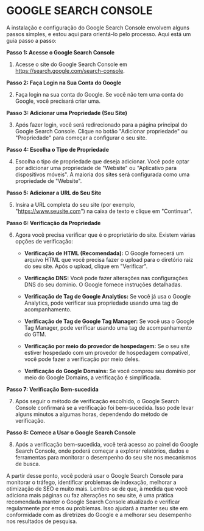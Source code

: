 # GOOGLE SEARCH CONSOLE
A instalação e configuração do Google Search Console envolvem alguns passos simples, e estou aqui para orientá-lo pelo processo. Aqui está um guia passo a passo:

**Passo 1: Acesse o Google Search Console**

1. Acesse o site do Google Search Console em https://search.google.com/search-console.

**Passo 2: Faça Login na Sua Conta do Google**

2. Faça login na sua conta do Google. Se você não tem uma conta do Google, você precisará criar uma.

**Passo 3: Adicionar uma Propriedade (Seu Site)**

3. Após fazer login, você será redirecionado para a página principal do Google Search Console. Clique no botão "Adicionar propriedade" ou "Propriedade" para começar a configurar o seu site.

**Passo 4: Escolha o Tipo de Propriedade**

4. Escolha o tipo de propriedade que deseja adicionar. Você pode optar por adicionar uma propriedade de "Website" ou "Aplicativo para dispositivos móveis". A maioria dos sites será configurada como uma propriedade de "Website".

**Passo 5: Adicionar a URL do Seu Site**

5. Insira a URL completa do seu site (por exemplo, "https://www.seusite.com") na caixa de texto e clique em "Continuar".

**Passo 6: Verificação da Propriedade**

6. Agora você precisa verificar que é o proprietário do site. Existem várias opções de verificação:

   - **Verificação de HTML (Recomendada):** O Google fornecerá um arquivo HTML que você precisa fazer o upload para o diretório raiz do seu site. Após o upload, clique em "Verificar".

   - **Verificação DNS:** Você pode fazer alterações nas configurações DNS do seu domínio. O Google fornece instruções detalhadas.

   - **Verificação de Tag de Google Analytics:** Se você já usa o Google Analytics, pode verificar sua propriedade usando uma tag de acompanhamento.

   - **Verificação de Tag de Google Tag Manager:** Se você usa o Google Tag Manager, pode verificar usando uma tag de acompanhamento do GTM.

   - **Verificação por meio do provedor de hospedagem:** Se o seu site estiver hospedado com um provedor de hospedagem compatível, você pode fazer a verificação por meio deles.

   - **Verificação do Google Domains:** Se você comprou seu domínio por meio do Google Domains, a verificação é simplificada.

**Passo 7: Verificação Bem-sucedida**

7. Após seguir o método de verificação escolhido, o Google Search Console confirmará se a verificação foi bem-sucedida. Isso pode levar alguns minutos a algumas horas, dependendo do método de verificação.

**Passo 8: Comece a Usar o Google Search Console**

8. Após a verificação bem-sucedida, você terá acesso ao painel do Google Search Console, onde poderá começar a explorar relatórios, dados e ferramentas para monitorar o desempenho do seu site nos mecanismos de busca.

A partir desse ponto, você poderá usar o Google Search Console para monitorar o tráfego, identificar problemas de indexação, melhorar a otimização de SEO e muito mais. Lembre-se de que, à medida que você adiciona mais páginas ou faz alterações no seu site, é uma prática recomendada manter o Google Search Console atualizado e verificar regularmente por erros ou problemas. Isso ajudará a manter seu site em conformidade com as diretrizes do Google e a melhorar seu desempenho nos resultados de pesquisa.